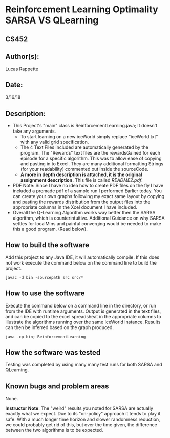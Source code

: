 #  Reinforcement Learning Optimality SARSA VS QLearning
## CS452

## Author(s):

Lucas Rappette

## Date:

3/16/18


## Description:

- This Project's "main" class is ReinforcementLearning.java; It doesn't take any arguments.
	- To start learning on a new iceWorld simply replace "iceWorld.txt" with any valid grid specification.
	- The 4 Text Files included are automatically generated by the program. The "Rewards" text files are the rewardsGained for each episode for a specific algorithm. This was to allow ease of copying and pasting in to Excel. They are many additional formatting Strings (for your readability) commented out inside the sourceCode.
	- __A more in depth description is attached, it is the original assignment description.__ This file is called _README2.pdf_. 
- PDF Note: Since I have no idea how to create PDF files on the fly I have included a premade pdf of a sample run I performed Earlier today.
You can create your own graphs following my exact same layout by copying and pasting the rewards distribution from the output files into the appropriate columns in the Xcel document I have included.
- Overall the Q-Learning Algorithm works way better then the SARSA algorithm, which is counterintuitive. Additional Guidance on why SARSA settles for
localMins and painful converging would be needed to make this a good program. (Read below).

## How to build the software

Add this project to any Java IDE, it will automatically compile.
If this does not work execute the command below on the command line to build the project.

```
javac -d bin -sourcepath src src/*
```


## How to use the software

Execute the command below on a command line in the directory, or run from the 
IDE with runtime arguments. Output is generated in the text files, and can be copied to the excel spreadsheat in the appropriate columns to illustrate
the algorithms running over the same IceWorld instance. Results can then be inferred based on the graph produced.

```
java -cp bin; ReinforcementLearning
```


## How the software was tested

Testing was completed by using many many test runs for both SARSA and QLearning.


## Known bugs and problem areas

None.

**Instructor Note**: The "weird" results you noted for SARSA are actually exactly what we expect.  Due to its "on-policy" approach it tends to play it safe.  With a much longer time horizon and slower randomness reduction, we could probably get rid of this, but over the time given, the difference between the two algorithms is to be expected.